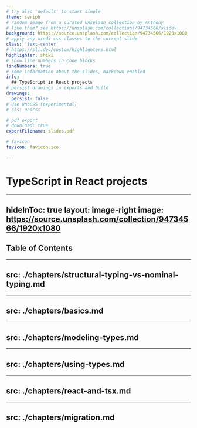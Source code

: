 ```yaml
---
# try also 'default' to start simple
theme: seriph
# random image from a curated Unsplash collection by Anthony
# like them? see https://unsplash.com/collections/94734566/slidev
background: https://source.unsplash.com/collection/94734566/1920x1080
# apply any windi css classes to the current slide
class: 'text-center'
# https://sli.dev/custom/highlighters.html
highlighter: shiki
# show line numbers in code blocks
lineNumbers: true
# some information about the slides, markdown enabled
info: |
  ## TypeScript in React projects
# persist drawings in exports and build
drawings:
  persist: false
# use UnoCSS (experimental)
# css: unocss

# pdf export
# download: true
exportFilename: slides.pdf

# favicon
favicon: favicon.ico

---
```

# TypeScript in React projects

---
hideInToc: true
layout: image-right
image: https://source.unsplash.com/collection/94734566/1920x1080
---

## Table of Contents

<Toc minDepth="2" maxDepth="2" />

---
src: ./chapters/structural-typing-vs-nominal-typing.md
---

---
src: ./chapters/basics.md
---

---
src: ./chapters/modeling-types.md
---

---
src: ./chapters/using-types.md
---

---
src: ./chapters/react-and-tsx.md
---

---
src: ./chapters/migration.md
---
